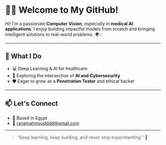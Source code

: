 # 👩‍💻 Welcome to My GitHub!

Hi! I'm a passionate **Computer Vision**, especially in **medical AI applications**. I enjoy building impactful models from scratch and bringing intelligent solutions to real-world problems. 🌍💡

---

## 🧠 What I Do
- 💻 Deep Learning & AI for healthcare 
- 🔐 Exploring the intersection of **AI and Cybersecurity**
- 🛡️ Eager to grow as a **Penetration Tester** and ethical hacker
---

## 📫 Let's Connect
- 📍 Based in Egypt
- 📧 ranamahmoudddd@gmail.com

---

> “Keep learning, keep building, and never stop experimenting.” 🚀
